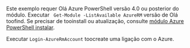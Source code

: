 Este exemplo requer Olá Azure PowerShell versão 4.0 ou posterior do módulo. Executar ` Get-Module -ListAvailable AzureRM` versão de Olá toofind. Se precisar de tooinstall ou atualização, consulte [módulo Azure PowerShell instalar](/powershell/azure/install-azurerm-ps). 

Executar `Login-AzureRmAccount` toocreate uma ligação com o Azure. 
